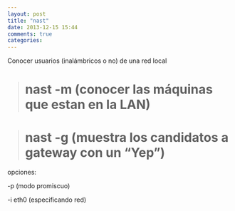 ```yaml
---
layout: post
title: "nast"
date: 2013-12-15 15:44
comments: true
categories: 
---
```

Conocer usuarios (inalámbricos o no) de una red local

># nast -m  (conocer las máquinas que estan en la LAN)

># nast -g   (muestra los candidatos a gateway con un “Yep”)

opciones:

-p   (modo promiscuo)

-i  eth0 (especificando red)

